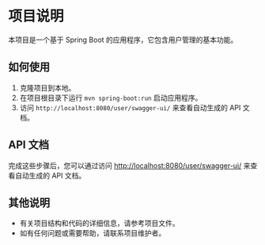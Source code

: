 # 项目说明

本项目是一个基于 Spring Boot 的应用程序，它包含用户管理的基本功能。

## 如何使用

1. 克隆项目到本地。
2. 在项目根目录下运行 `mvn spring-boot:run` 启动应用程序。
3. 访问 `http://localhost:8080/user/swagger-ui/` 来查看自动生成的 API 文档。

## API 文档

完成这些步骤后，您可以通过访问 [http://localhost:8080/user/swagger-ui/](http://localhost:8080/user/swagger-ui/) 来查看自动生成的 API 文档。

## 其他说明

- 有关项目结构和代码的详细信息，请参考项目文件。
- 如有任何问题或需要帮助，请联系项目维护者。


